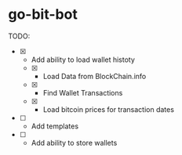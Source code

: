 # go-bit-bot


TODO:
- [x] - Add ability to load wallet histoty
  - [x] - Load Data from BlockChain.info
  - [x] - Find Wallet Transactions
  - [x] - Load bitcoin prices for transaction dates
- [ ] - Add templates
- [ ] - Add ability to store wallets